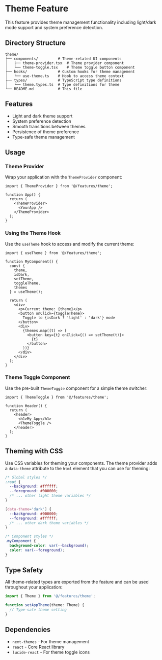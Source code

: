 # Theme Feature

This feature provides theme management functionality including light/dark mode support and system preference detection.

## Directory Structure

```
theme/
├── components/         # Theme-related UI components
│   ├── theme-provider.tsx  # Theme provider component
│   └── theme-toggle.tsx    # Theme toggle button component
├── hooks/              # Custom hooks for theme management
│   └── use-theme.ts    # Hook to access theme context
├── types/              # TypeScript type definitions
│   └── theme.types.ts  # Type definitions for theme
└── README.md           # This file
```

## Features

- Light and dark theme support
- System preference detection
- Smooth transitions between themes
- Persistence of theme preference
- Type-safe theme management

## Usage

### Theme Provider

Wrap your application with the `ThemeProvider` component:

```tsx
import { ThemeProvider } from '@/features/theme';

function App() {
  return (
    <ThemeProvider>
      <YourApp />
    </ThemeProvider>
  );
}
```

### Using the Theme Hook

Use the `useTheme` hook to access and modify the current theme:

```tsx
import { useTheme } from '@/features/theme';

function MyComponent() {
  const { 
    theme, 
    isDark, 
    setTheme, 
    toggleTheme, 
    themes 
  } = useTheme();

  return (
    <div>
      <p>Current theme: {theme}</p>
      <button onClick={toggleTheme}>
        Toggle to {isDark ? 'light' : 'dark'} mode
      </button>
      <div>
        {themes.map((t) => (
          <button key={t} onClick={() => setTheme(t)}>
            {t}
          </button>
        ))}
      </div>
    </div>
  );
}
```

### Theme Toggle Component

Use the pre-built `ThemeToggle` component for a simple theme switcher:

```tsx
import { ThemeToggle } from '@/features/theme';

function Header() {
  return (
    <header>
      <h1>My App</h1>
      <ThemeToggle />
    </header>
  );
}
```

## Theming with CSS

Use CSS variables for theming your components. The theme provider adds a `data-theme` attribute to the `html` element that you can use for theming:

```css
/* Global styles */
:root {
  --background: #ffffff;
  --foreground: #000000;
  /* ... other light theme variables */
}

[data-theme='dark'] {
  --background: #000000;
  --foreground: #ffffff;
  /* ... other dark theme variables */
}

/* Component styles */
.myComponent {
  background-color: var(--background);
  color: var(--foreground);
}
```

## Type Safety

All theme-related types are exported from the feature and can be used throughout your application:

```typescript
import { Theme } from '@/features/theme';

function setAppTheme(theme: Theme) {
  // Type-safe theme setting
}
```

## Dependencies

- `next-themes` - For theme management
- `react` - Core React library
- `lucide-react` - For theme toggle icons
